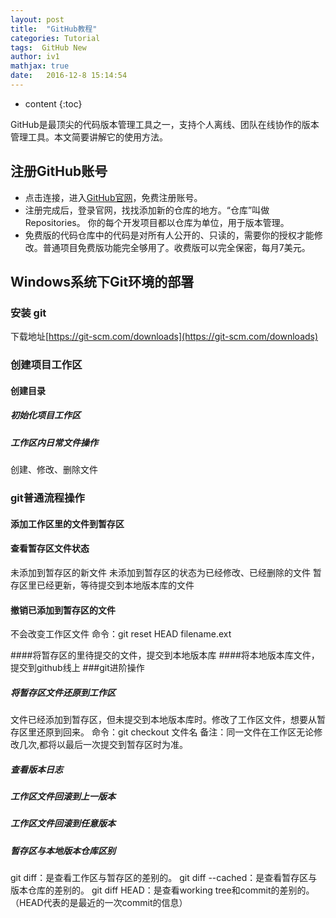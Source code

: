```yaml
---
layout: post
title:  "GitHub教程"
categories: Tutorial
tags:  GitHub New
author: iv1
mathjax: true
date:   2016-12-8 15:14:54
---
```


* content
{:toc}

GitHub是最顶尖的代码版本管理工具之一，支持个人离线、团队在线协作的版本管理工具。本文简要讲解它的使用方法。



## 注册GitHub账号
* 点击连接，进入[GitHub官网](https://github.com/)，免费注册账号。
* 注册完成后，登录官网，找找添加新的仓库的地方。“仓库”叫做Repositories。 你的每个开发项目都以仓库为单位，用于版本管理。
* 免费版的代码仓库中的代码是对所有人公开的、只读的，需要你的授权才能修改。普通项目免费版功能完全够用了。收费版可以完全保密，每月7美元。

## Windows系统下Git环境的部署

### 安装 git 
下载地址[https://git-scm.com/downloads](https://git-scm.com/downloads)

### 创建项目工作区
#### 创建目录
##### 初始化项目工作区
##### 工作区内日常文件操作
创建、修改、删除文件
### git普通流程操作
#### 添加工作区里的文件到暂存区
#### 查看暂存区文件状态
未添加到暂存区的新文件
未添加到暂存区的状态为已经修改、已经删除的文件
暂存区里已经更新，等待提交到本地版本库的文件
#### 撤销已添加到暂存区的文件
不会改变工作区文件
命令：git reset HEAD filename.ext

####将暂存区的里待提交的文件，提交到本地版本库
####将本地版本库文件，提交到github线上
###git进阶操作
##### 将暂存区文件还原到工作区
文件已经添加到暂存区，但未提交到本地版本库时。修改了工作区文件，想要从暂存区里还原到回来。
命令：git checkout 文件名
备注：同一文件在工作区无论修改几次,都将以最后一次提交到暂存区时为准。
##### 查看版本日志
##### 工作区文件回滚到上一版本
##### 工作区文件回滚到任意版本
##### 暂存区与本地版本仓库区别
git diff：是查看工作区与暂存区的差别的。
git diff --cached：是查看暂存区与版本仓库的差别的。
git diff HEAD：是查看working tree和commit的差别的。
（HEAD代表的是最近的一次commit的信息）
